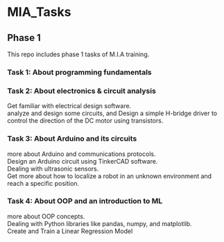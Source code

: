 # MIA_Tasks
## Phase 1
This repo includes phase 1 tasks of M.I.A training.
### Task 1: About programming fundamentals

### Task 2: About electronics & circuit analysis
Get familiar with electrical design software.  
analyze and design some circuits, and Design a simple H-bridge driver to control the direction of the DC motor using transistors.
 
### Task 3: About Arduino and its circuits  
more about Arduino and communications protocols.  
Design an Arduino circuit using TinkerCAD software.  
Dealing with ultrasonic sensors.  
Get more about how to localize a robot in an unknown environment and reach a specific position.

### Task 4: About OOP and an introduction to ML
more about OOP concepts.  
Dealing with Python libraries like pandas, numpy, and matplotlib.  
Create and Train a Linear Regression Model
